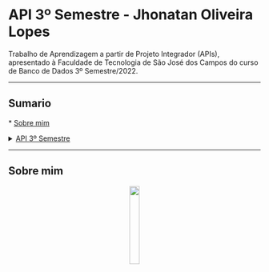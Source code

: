 <h1>API 3º Semestre - Jhonatan Oliveira Lopes </h1>

Trabalho de Aprendizagem a partir de Projeto Integrador (APIs), apresentado à Faculdade de Tecnologia de São José dos Campos do curso de Banco de Dados 3º Semestre/2022.

--- 

<h2> Sumario </h2>
    
<p> * <a href="#sobre-mim"> Sobre mim </a></p>
<details>
<summary><a href="#o-projeto"> API 3º Semestre </a></summary>
        <ul><a href="arquitetura"> Arquitetura do projeto </a></ul>
        <ul><a href="solucao"> Prévia da solução </a></ul>
        <ul><a href="tecnologias"> Tecnologias utilizadas </a></ul>
        <ul><a href="contribuicoes"> Contribuições pessoais </a></ul>
        <ul><a href="licoes"> Lições aprendidas </a></ul>
        <ul><a href="consideracoes"> Considerações finais </a></ul>
</details>

---

<h2> Sobre mim </h2>
<p align="center"><img src="https://avatars.githubusercontent.com/u/111443621?v=4" width="20%"></p>
